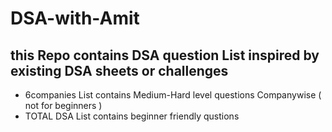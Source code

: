 ﻿# DSA-with-Amit
## this Repo contains DSA question List inspired by existing DSA sheets or challenges 
 <ul>
  <li>6companies List contains Medium-Hard level questions Companywise ( not for beginners )</li>
  <li>TOTAL DSA List contains beginner friendly qustions </li>
 </ul>
